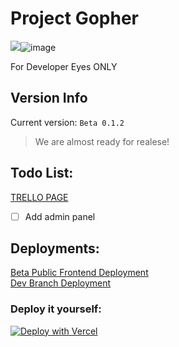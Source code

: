 # Project Gopher 
<img src="blob:chrome-untrusted://media-app/5037a2dc-b488-4bb4-a375-f8c8b4a77684"/>![image](https://user-images.githubusercontent.com/68345602/228649949-824feeae-2703-4bd2-8f74-7f122fa4b7b7.png)

For Developer Eyes ONLY

## Version Info
Current version:  `Beta 0.1.2`  
> We are almost ready for realese!

## Todo List:
[TRELLO PAGE](https://trello.com/invite/b/mDV8NsNY/ATTI0afded088e4d97fbfb0bfc4107e664faA34565F0/gopher)
- [ ] Add admin panel
## Deployments:
[Beta Public Frontend Deployment](https://gopher-pi.vercel.app/)      
[Dev Branch Deployment](https://gopher-git-dev-logi1knobe.vercel.app/)
### Deploy it yourself:

[![Deploy with Vercel](https://vercel.com/button)](https://vercel.com/new/clone?repository-url=https%3A%2F%2Fgithub.com%2Flogi1knobe%2FGopher%2F)
